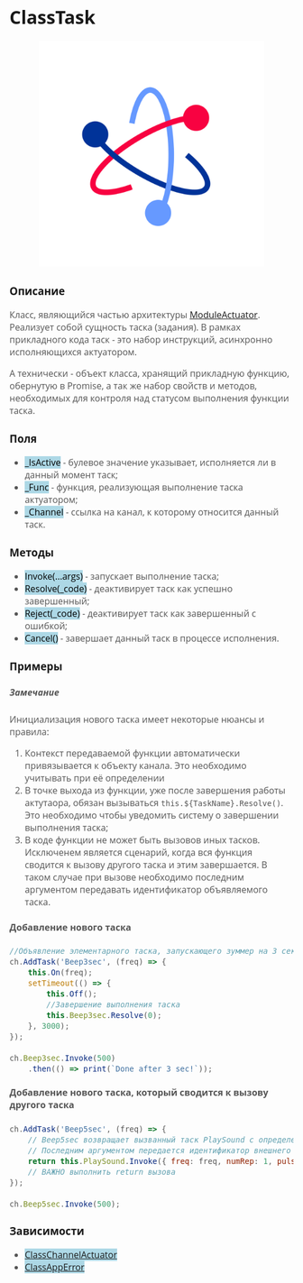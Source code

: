 <div style = "font-family: 'Open Sans', sans-serif; font-size: 16px">

# ClassTask
<div style = "color: #555">
    <p align="center">
    <img src="./res/logo.png" width="400" title="hover text">
    </p>
</div>

### Описание
<div style = "color: #555">

Класс, являющийся частью архитектуры [ModuleActuator](./README.md). Реализует собой сущность таска (задания).
В рамках прикладного кода таск - это набор инструкций, асинхронно исполняющихся актуатором.

А технически - объект класса, хранящий прикладную функцию, обернутую в Promise, а так же набор свойств и методов, необходимых для контроля над статусом выполнения функции таска.   

</div>

### Поля
<div style = "color: #555">

- <mark style="background-color: lightblue">_IsActive</mark> - булевое значение указывает, исполняется ли в данный момент таск;
- <mark style="background-color: lightblue">_Func</mark> - функция, реализующая выполнение таска актуатором;
- <mark style="background-color: lightblue">_Channel</mark> - ссылка на канал, к которому относится данный таск.
</div>

### Методы
<div style = "color: #555">

- <mark style="background-color: lightblue">Invoke(...args)</mark> - запускает выполнение таска;
- <mark style="background-color: lightblue">Resolve(_code)</mark> - деактивирует таск как успешно завершенный;
- <mark style="background-color: lightblue">Reject(_code)</mark> - деактивирует таск как завершенный с ошибкой; 
- <mark style="background-color: lightblue">Cancel()</mark> - завершает данный таск в процессе исполнения.
</div>

### Примеры
<div style = "color: #555">

##### Замечание 

Инициализация нового таска имеет некоторые нюансы и правила:
1. Контекст передаваемой функции автоматически привязывается к объекту канала. Это необходимо учитывать при её определении
2. В точке выхода из функции, уже после завершения работы актутаора, обязан вызываться `this.${TaskName}.Resolve()`. Это необходимо чтобы уведомить систему о завершении выполнения таска;
3. В коде функции не может быть вызовов иных тасков. Исключенем является сценарий, когда вся функция сводится к вызову другого таска и этим завершается. В таком случае при вызове необходимо последним аргументом передавать идентификатор объявляемого таска.

#### Добавление нового таска
<div style = "color: #555">

```js
//Объявление элементарного таска, запускающего зуммер на 3 сек
ch.AddTask('Beep3sec', (freq) => {
    this.On(freq);
    setTimeout(() => {
        this.Off();
        //Завершение выполнения таска
        this.Beep3sec.Resolve(0);
    }, 3000);
});

ch.Beep3sec.Invoke(500)
    .then(() => print(`Done after 3 sec!`));
```

</div>

#### Добавление нового таска, который сводится к вызову другого таска
<div style = "color: #555">

```js
ch.AddTask('Beep5sec', (freq) => {
    // Beep5sec возвращает вызванный таск PlaySound с определением некоторых константных свойств  
    // Последним аргументом передается идентификатор внешнего таска 
    return this.PlaySound.Invoke({ freq: freq, numRep: 1, pulseDur: 5000, prop: 0.5 }, 'Beep5sec');
    // ВАЖНО выполнить return вызова 
});

ch.Beep5sec.Invoke(500);
```

</div>


</div>

### Зависимости
<div style = "color: #555">

- <mark style="background-color: lightblue">[ClassChannelActuator]()</mark>
- <mark style="background-color: lightblue">[ClassAppError](https://github.com/Konkery/ModuleAppError/blob/main/README.md)</mark>
</div>

</div>